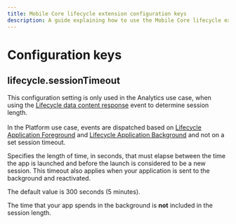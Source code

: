 ```yaml
---
title: Mobile Core lifecycle extension configuration keys
description: A guide explaining how to use the Mobile Core lifecycle extension configuration keys.
---
```


# Configuration keys

## lifecycle.sessionTimeout

<InlineAlert variant="warning" slots="text"/>

This configuration setting is only used in the Analytics use case, when using the [Lifecycle data content response](./event-reference.md#lifecycle-data-content-response) event to determine session length. <br/><br/> In the Platform use case, events are dispatched based on [Lifecycle Application Foreground](./event-reference.md#lifecycle-application-foreground) and [Lifecycle Application Background](./event-reference.md#lifecycle-application-background) and not on a set session timeout.

Specifies the length of time, in seconds, that must elapse between the time the app is launched and before the launch is considered to be a new session. This timeout also applies when your application is sent to the background and reactivated.

The default value is 300 seconds (5 minutes).

<InlineAlert variant="info" slots="text"/>

The time that your app spends in the background is **not** included in the session length.